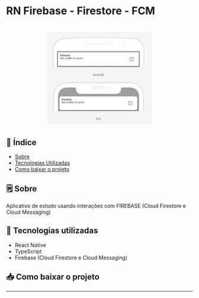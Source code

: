 # RN Firebase - Firestore - FCM

<h1 align="center">
  <img src=".github/assets/capa.png" height="250">
</h1>

## 📕 Índice

- [Sobre](#-sobre)
- [Tecnologias Utilizadas](#-tecnologias-utilizadas)
- [Como baixar o projeto](#-como-baixar-o-projeto)

## 🗒 Sobre
Aplicativo de estudo usando interações com FIREBASE (Cloud Firestore e Cloud Messaging)

## 🚀 Tecnologias utilizadas

- React Native
- TypeScript
- Firebase (Cloud Firestore e Cloud Messaging)

## 📥 Como baixar o projeto
---